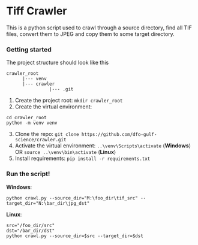 # Tiff Crawler

This is a python script used to crawl through a source directory, find all TIF files, 
convert them to JPEG and copy them to some target directory.


### Getting started

The project structure should look like this
```
crawler_root 
      |--- venv
      |--- crawler 
                |--- .git
```

1. Create the project root: `mkdir crawler_root`
2. Create the virtual environment: 
```
cd crawler_root
python -m venv venv
``` 
3. Clone the repo: `git clone https://github.com/dfo-gulf-science/crawler.git`
4. Activate the virtual environment: `..\venv\Scripts\activate` (**Windows**) OR `source ..\venv\bin\activate` (**Linux**)
5. Install requirements: `pip install -r requirements.txt`

### Run the script!

**Windows**:

`python crawl.py --source_dir="M:\foo_dir\tif_src" --target_dir="N:\bar_dir\jpg_dst"`

**Linux**:

```
src="/foo_dir/src"
dst="/bar_dir/dst"
python crawl.py --source_dir=$src --target_dir=$dst
```